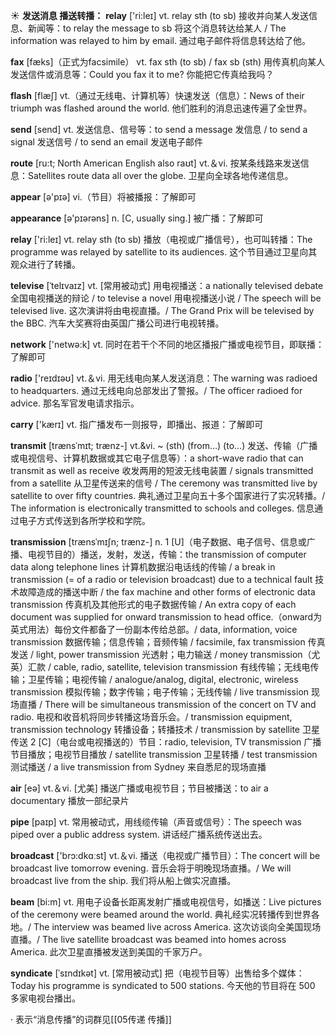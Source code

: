 ☀ <span class="category">**发送消息 播送转播：**</span>
<span class="vocabulary">**relay**</span> ['ri:leɪ] 
<span class="definition">vt. relay sth (to sb) 接收并向某人发送信息、新闻等：</span>to relay the message to sb 将这个消息转达给某人 / The information was relayed to him by email. 通过电子邮件将信息转达给了他。

<span class="vocabulary">**fax**</span> [fæks]（正式为facsimile）
<span class="definition">vt. fax sth (to sb) / fax sb (sth) 用传真机向某人发送信件或消息等：</span>Could you fax it to me? 你能把它传真给我吗？

<span class="vocabulary">**flash**</span> [flæʃ] 
<span class="definition">vt.（通过无线电、计算机等）快速发送（信息）：</span>News of their triumph was flashed around the world. 他们胜利的消息迅速传遍了全世界。

<span class="vocabulary">**send**</span> [send] 
<span class="definition">vt. 发送信息、信号等：</span>to send a message 发信息 / to send a signal 发送信号 / to send an email 发送电子邮件
           
<span class="vocabulary">**route**</span> [ru:t; North American English also raʊt]
<span class="definition">vt.＆vi. 按某条线路来发送信息：</span>Satellites route data all over the globe. 卫星向全球各地传递信息。

<span class="vocabulary">**appear**</span> [ə'pɪə] 
<span class="definition">vi.（节目）将被播报：</span>了解即可

<span class="vocabulary">**appearance**</span> [ə'pɪərəns] 
<span class="definition">n. [C, usually sing.] 被广播：</span>了解即可

<span class="vocabulary">**relay**</span> ['ri:leɪ] 
<span class="definition">vt. relay sth (to sb) 播放（电视或广播信号），也可叫转播：</span>The programme was relayed by satellite to its audiences. 这个节目通过卫星向其观众进行了转播。
           
<span class="vocabulary">**televise**</span> [ˈtelɪvaɪz]
<span class="definition">vt. [常用被动式] 用电视播送：</span>a nationally televised debate 全国电视播送的辩论 / to televise a novel 用电视播送小说 / The speech will be televised live. 这次演讲将由电视直播。/ The Grand Prix will be televised by the BBC. 汽车大奖赛将由英国广播公司进行电视转播。

<span class="vocabulary">**network**</span> ['netwə:k] 
<span class="definition">vt. 同时在若干个不同的地区播报广播或电视节目，即联播：</span>了解即可

<span class="vocabulary">**radio**</span> ['reɪdɪəʊ] 
<span class="definition">vt.＆vi. 用无线电向某人发送消息：</span>The warning was radioed to headquarters. 通过无线电向总部发出了警报。/ The officer radioed for advice. 那名军官发电请求指示。

<span class="vocabulary">**carry**</span> ['kærɪ] 
<span class="definition">vt. 指广播发布一则报导，即播出、报道：</span>了解即可
           
<span class="vocabulary">**transmit**</span> [trænsˈmɪt; trænz-]
<span class="definition">vt.&vi. ~ (sth) (from…) (to…) 发送、传输（广播或电视信号、计算机数据或其它电子信息等）：</span>a short-wave radio that can transmit as well as receive 收发两用的短波无线电装置 / signals transmitted from a satellite 从卫星传送来的信号 / The ceremony was transmitted live by satellite to over fifty countries. 典礼通过卫星向五十多个国家进行了实况转播。/ The information is electronically transmitted to schools and colleges. 信息通过电子方式传送到各所学校和学院。
           
<span class="vocabulary">**transmission**</span> [trænsˈmɪʃn; trænz-]
<span class="definition">n. 1 [U]（电子数据、电子信号、信息或广播、电视节目的）播送，发射，发送，传输：</span>the transmission of computer data along telephone lines 计算机数据沿电话线的传输 / a break in transmission (= of a radio or television broadcast) due to a technical fault 技术故障造成的播送中断 / the fax machine and other forms of electronic data transmission 传真机及其他形式的电子数据传输 / An extra copy of each document was supplied for onward transmission to head office.（onward为英式用法）每份文件都备了一份副本传给总部。/ data, information, voice transmission 数据传输；信息传输；音频传输 / facsimile, fax transmission 传真发送 / light, power transmission 光透射；电力输送 / money transmission（尤英）汇款 / cable, radio, satellite, television transmission 有线传输；无线电传输；卫星传输；电视传输 / analogue/analog, digital, electronic, wireless transmission 模拟传输；数字传输；电子传输；无线传输 / live transmission 现场直播 / There will be simultaneous transmission of the concert on TV and radio. 电视和收音机将同步转播这场音乐会。/ transmission equipment, transmission technology 转播设备；转播技术 / transmission by satellite 卫星传送 <span class="definition">2 [C]（电台或电视播送的）节目：</span>radio, television, TV transmission 广播节目播放；电视节目播放 / satellite transmission 卫星转播 / test transmission 测试播送 / a live transmission from Sydney 来自悉尼的现场直播

<span class="vocabulary">**air**</span> [eə] 
<span class="definition">vt.＆vi. [尤美] 播送广播或电视节目；节目被播送：</span>to air a documentary 播放一部纪录片

<span class="vocabulary">**pipe**</span> [paɪp] 
<span class="definition">vt. 常用被动式，用线缆传输（声音或信号）：</span>The speech was piped over a public address system. 讲话经广播系统传送出去。

<span class="vocabulary">**broadcast**</span> ['brɔ:dkɑːst] 
<span class="definition">vt.＆vi. 播送（电视或广播节目）：</span>The concert will be broadcast live tomorrow evening. 音乐会将于明晚现场直播。/ We will broadcast live from the ship. 我们将从船上做实况直播。
           
<span class="vocabulary">**beam**</span> [bi:m]
<span class="definition">vt. 用电子设备长距离发射广播或电视信号，如播送：</span>Live pictures of the ceremony were beamed around the world. 典礼经实况转播传到世界各地。/ The interview was beamed live across America. 这次访谈向全美国现场直播。/ The live satellite broadcast was beamed into homes across America. 此次卫星直播被发送到美国的千家万户。
           
<span class="vocabulary">**syndicate**</span> [ˈsɪndɪkət]
<span class="definition">vt. [常用被动式] 把（电视节目等）出售给多个媒体：</span>Today his programme is syndicated to 500 stations. 今天他的节目将在 500 多家电视台播出。

· 表示“消息传播”的词群见[[05传递 传播]]
